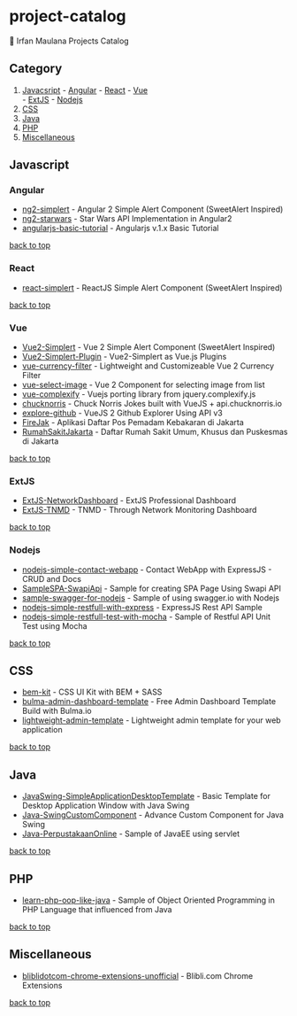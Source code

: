 # project-catalog
:link: Irfan Maulana Projects Catalog


## Category
  1. [Javacsript](#javacsript)
    - [Angular](#angular)
    - [React](#react)
    - [Vue](#vue)    
    - [ExtJS](#extjs)
    - [Nodejs](#nodejs)
  2. [CSS](#css)  
  3. [Java](#java)
  4. [PHP](#php) 
  5. [Miscellaneous](#miscellaneous)

## Javascript

### Angular
- [ng2-simplert](https://github.com/mazipan/ng2-simplert) - Angular 2 Simple Alert Component (SweetAlert Inspired)
- [ng2-starwars](https://github.com/mazipan/ng2-starwars) - Star Wars API Implementation in Angular2
- [angularjs-basic-tutorial](https://github.com/mazipan/angularjs-basic-tutorial) - Angularjs v.1.x Basic Tutorial

[back to top](#category)

### React
- [react-simplert](https://github.com/mazipan/react-simplert) - ReactJS Simple Alert Component (SweetAlert Inspired)

[back to top](#category)

### Vue
- [Vue2-Simplert](https://github.com/mazipan/vue2-simplert) - Vue 2 Simple Alert Component (SweetAlert Inspired)
- [Vue2-Simplert-Plugin](https://github.com/mazipan/vue2-simplert-plugin) - Vue2-Simplert as Vue.js Plugins
- [vue-currency-filter](https://github.com/mazipan/vue-currency-filter) - Lightweight and Customizeable Vue 2 Currency Filter
- [vue-select-image](https://github.com/mazipan/vue-select-image) - Vue 2 Component for selecting image from list
- [vue-complexify](https://github.com/mazipan/vue-complexify) - Vuejs porting library from jquery.complexify.js
- [chucknorris](https://github.com/mazipan/chucknorris) - Chuck Norris Jokes built with VueJS + api.chucknorris.io
- [explore-github](https://github.com/mazipan/explore-github) - VueJS 2 Github Explorer Using API v3
- [FireJak](https://github.com/mazipan/FireJak) - Aplikasi Daftar Pos Pemadam Kebakaran di Jakarta
- [RumahSakitJakarta](https://github.com/mazipan/RumahSakitJakarta) - Daftar Rumah Sakit Umum, Khusus dan Puskesmas di Jakarta

[back to top](#category)

### ExtJS
- [ExtJS-NetworkDashboard](https://github.com/mazipan/ExtJS-NetworkDashboard) - ExtJS Professional Dashboard
- [ExtJS-TNMD](https://github.com/mazipan/ExtJS-TNMD) - TNMD - Through Network Monitoring Dashboard

[back to top](#category)

### Nodejs
- [nodejs-simple-contact-webapp](https://github.com/mazipan/nodejs-simple-contact-webapp) - Contact WebApp with ExpressJS - CRUD and Docs
- [SampleSPA-SwapiApi](https://github.com/mazipan/SampleSPA-SwapiApi) - Sample for creating SPA Page Using Swapi API
- [sample-swagger-for-nodejs](https://github.com/mazipan/sample-swagger-for-nodejs) - Sample of using swagger.io with Nodejs
- [nodejs-simple-restfull-with-express](https://github.com/mazipan/nodejs-simple-restfull-with-express) - ExpressJS Rest API Sample
- [nodejs-simple-restfull-test-with-mocha](https://github.com/mazipan/nodejs-simple-restfull-test-with-mocha) - Sample of Restful API Unit Test using Mocha


[back to top](#category)

## CSS
- [bem-kit](https://github.com/mazipan/bem-kit) - CSS UI Kit with BEM + SASS
- [bulma-admin-dashboard-template](https://github.com/mazipan/bulma-admin-dashboard-template) - Free Admin Dashboard Template Build with Bulma.io
- [lightweight-admin-template](https://github.com/mazipan/lightweight-admin-template) - Lightweight admin template for your web application


[back to top](#category)

## Java
- [JavaSwing-SimpleApplicationDesktopTemplate](https://github.com/mazipan/JavaSwing-SimpleApplicationDesktopTemplate) - Basic Template for Desktop Application Window with Java Swing
- [Java-SwingCustomComponent](https://github.com/mazipan/Java-SwingCustomComponent) - Advance Custom Component for Java Swing
- [Java-PerpustakaanOnline](https://github.com/mazipan/Java-PerpustakaanOnline) - Sample of JavaEE using servlet


[back to top](#category)

## PHP
- [learn-php-oop-like-java](https://github.com/mazipan/learn-php-oop-like-java) - Sample of Object Oriented Programming in PHP Language that influenced from Java


[back to top](#category)

## Miscellaneous
- [bliblidotcom-chrome-extensions-unofficial](https://github.com/mazipan/bliblidotcom-chrome-extensions-unofficial) - Blibli.com Chrome Extensions


[back to top](#category)
